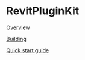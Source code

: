 # RevitPluginKit

[Overview](https://izchomatik.github.io/RevitPluginKit/articles/about.html)

[Building](https://izchomatik.github.io/RevitPluginKit/articles/building.html)

[Quick start guide](https://izchomatik.github.io/RevitPluginKit/articles/quickStartGuide.html)
